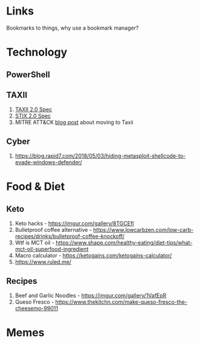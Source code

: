 # Links
Bookmarks to things, why use a bookmark manager?

# Technology

## PowerShell

## TAXII

1. [TAXII 2.0 Spec](https://docs.google.com/document/d/1Jv9ICjUNZrOnwUXtenB1QcnBLO35RnjQcJLsa1mGSkI/edit#heading=h.4do73o99e2l7)
1. [STIX 2.0 Spec](https://oasis-open.github.io/cti-documentation/resources#stix-20-specification)
1. MITRE ATT&CK [blog post](https://www.mitre.org/capabilities/cybersecurity/overview/cybersecurity-blog/attck%E2%84%A2-content-available-in-stix%E2%84%A2-20-via) about moving to Taxii
  
## Cyber
1. https://blog.rapid7.com/2018/05/03/hiding-metasploit-shellcode-to-evade-windows-defender/

# Food & Diet

## Keto

1. Keto hacks - https://imgur.com/gallery/8TGCEfI
1. Bulletproof coffee alternative - https://www.lowcarbzen.com/low-carb-recipes/drinks/bulletproof-coffee-knockoff/
1. Wtf is MCT oil - https://www.shape.com/healthy-eating/diet-tips/what-mct-oil-superfood-ingredient
1. Macro calculator - https://ketogains.com/ketogains-calculator/
1. https://www.ruled.me/

## Recipes

1. Beef and Garlic Noodles - https://imgur.com/gallery/1VafEpR
1. Queso Fresco - https://www.thekitchn.com/make-queso-fresco-the-cheesemo-99011

# Memes
